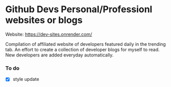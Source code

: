 # Github Devs Personal/Professionl websites or blogs

Website: https://dev-sites.onrender.com/

Compilation of affiliated website of developers featured daily in the trending tab. An effort to create a collection of developer blogs for myself to read. New developers are added everyday automatically.

### To do
- [x] style update
